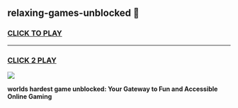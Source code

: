 
## relaxing-games-unblocked 👋
<h3>
<a href="https://premium.freeplayer.one?title=relaxing-games-unblocked&ref=14F">CLICK TO PLAY</a></h3>
<hr>

<h3>
<a href="https://premium.freeplayer.one?title=relaxing-games-unblocked&ref=14F">CLICK 2 PLAY</a>
  
</h3>

<a href="https://premium.freeplayer.one?title=relaxing-games-unblocked&ref=12F/"><img src="https://clearcache.store/games.png"></a>


**worlds hardest game unblocked: Your Gateway to Fun and Accessible Online Gaming**
